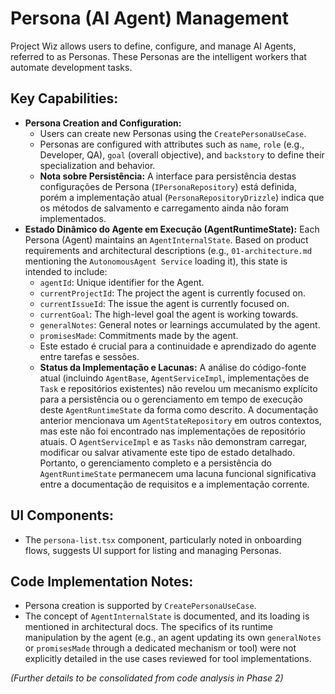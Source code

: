 # Persona (AI Agent) Management

Project Wiz allows users to define, configure, and manage AI Agents, referred to as Personas. These Personas are the intelligent workers that automate development tasks.

## Key Capabilities:

- **Persona Creation and Configuration:**
    - Users can create new Personas using the `CreatePersonaUseCase`.
    - Personas are configured with attributes such as `name`, `role` (e.g., Developer, QA), `goal` (overall objective), and `backstory` to define their specialization and behavior.
    - **Nota sobre Persistência:** A interface para persistência destas configurações de Persona (`IPersonaRepository`) está definida, porém a implementação atual (`PersonaRepositoryDrizzle`) indica que os métodos de salvamento e carregamento ainda não foram implementados.
- **Estado Dinâmico do Agente em Execução (AgentRuntimeState):** Each Persona (Agent) maintains an `AgentInternalState`. Based on product requirements and architectural descriptions (e.g., `01-architecture.md` mentioning the `AutonomousAgent Service` loading it), this state is intended to include:
    - `agentId`: Unique identifier for the Agent.
    - `currentProjectId`: The project the agent is currently focused on.
    - `currentIssueId`: The issue the agent is currently focused on.
    - `currentGoal`: The high-level goal the agent is working towards.
    - `generalNotes`: General notes or learnings accumulated by the agent.
    - `promisesMade`: Commitments made by the agent.
    - Este estado é crucial para a continuidade e aprendizado do agente entre tarefas e sessões.
    - **Status da Implementação e Lacunas:** A análise do código-fonte atual (incluindo `AgentBase`, `AgentServiceImpl`, implementações de `Task` e repositórios existentes) não revelou um mecanismo explícito para a persistência ou o gerenciamento em tempo de execução deste `AgentRuntimeState` da forma como descrito. A documentação anterior mencionava um `AgentStateRepository` em outros contextos, mas este não foi encontrado nas implementações de repositório atuais. O `AgentServiceImpl` e as `Tasks` não demonstram carregar, modificar ou salvar ativamente este tipo de estado detalhado. Portanto, o gerenciamento completo e a persistência do `AgentRuntimeState` permanecem uma lacuna funcional significativa entre a documentação de requisitos e a implementação corrente.

## UI Components:
- The `persona-list.tsx` component, particularly noted in onboarding flows, suggests UI support for listing and managing Personas.

## Code Implementation Notes:
- Persona creation is supported by `CreatePersonaUseCase`.
- The concept of `AgentInternalState` is documented, and its loading is mentioned in architectural docs. The specifics of its runtime manipulation by the agent (e.g., an agent updating its own `generalNotes` or `promisesMade` through a dedicated mechanism or tool) were not explicitly detailed in the use cases reviewed for tool implementations.

*(Further details to be consolidated from code analysis in Phase 2)*
